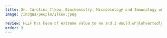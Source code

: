 ```yaml
---
title: Dr. Carolina Ilkow, Biochemistry, Microbiology and Immunology uOttawa
image: /images/people/ilkow.jpeg

review: FL2F has been of extreme value to me and I would wholeheartedly like to recommend it for all women clinicians involved in research! As a translational scientist, we never learnt anywhere these important issues that FL2F brought to our awareness, based on Orly's personal experience. The workshop was an amazing framework that set us for growth. I especially liked the creative thinking and strengthening your IP section, and I use some of the tools and materials that I was exposed to during the workshop on a regular basis since.
order: 9
---
```

